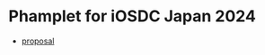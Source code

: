 # Phamplet for iOSDC Japan 2024

- [proposal](https://fortee.jp/iosdc-japan-2024/proposal/a859cbde-4021-4e61-aabc-3534b14b3f9f)